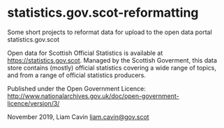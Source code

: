 # statistics.gov.scot-reformatting
Some short projects to reformat data for upload to the open data portal statistics.gov.scot

Open data for Scottish Official Statistics is available at https://statistics.gov.scot. Managed by the Scottish Goverment, this data store contains (mostly) official statistics covering a wide range of topics, and from a range of official statistics producers.

Published under the Open Government Licence: http://www.nationalarchives.gov.uk/doc/open-government-licence/version/3/

November 2019, Liam Cavin liam.cavin@gov.scot
